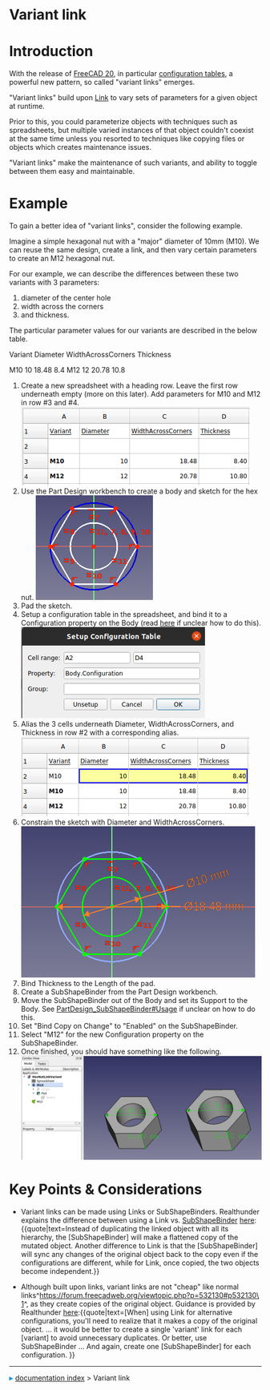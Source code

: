 # Variant link
# Introduction

With the release of [FreeCAD 20](Release_notes_0.20#Spreadsheet_Workbench.md), in particular [configuration tables](https://forum.freecadweb.org/viewtopic.php?f=17&t=42183), a powerful new pattern, so called \"variant links\" emerges.

\"Variant links\" build upon [Link](Std_LinkMake.md) to vary sets of parameters for a given object at runtime.

Prior to this, you could parameterize objects with techniques such as spreadsheets, but multiple varied instances of that object couldn\'t coexist at the same time unless you resorted to techniques like copying files or objects which creates maintenance issues.

\"Variant links\" make the maintenance of such variants, and ability to toggle between them easy and maintainable.

# Example

To gain a better idea of \"variant links\", consider the following example.

Imagine a simple hexagonal nut with a \"major\" diameter of 10mm (M10). We can reuse the same design, create a link, and then vary certain parameters to create an M12 hexagonal nut.

For our example, we can describe the differences between these two variants with 3 parameters:

1.  diameter of the center hole
2.  width across the corners
3.  and thickness.

The particular parameter values for our variants are described in the below table.

  Variant   Diameter   WidthAcrossCorners   Thickness
     
  M10       10         18.48                8.4
  M12       12         20.78                10.8

1.  Create a new spreadsheet with a heading row. Leave the first row underneath empty (more on this later). Add parameters for M10 and M12 in row #3 and #4.
    ![](images/Variant-link-spreadsheet-table-example-before-configuration-table.png )
2.  Use the Part Design workbench to create a body and sketch for the hex nut.
    ![](images/Variant-link-example-hex-nut-sketch-unconstrained.png )
3.  Pad the sketch.
4.  Setup a configuration table in the spreadsheet, and bind it to a Configuration property on the Body (read [here](https://forum.freecadweb.org/viewtopic.php?p=357959#p357959) if unclear how to do this).
    ![](images/Variant-link-example-setup-configuration-table.png )
5.  Alias the 3 cells underneath Diameter, WidthAcrossCorners, and Thickness in row #2 with a corresponding alias.
    ![](images/Variant-link-spreadsheet-table-example.png )
6.  Constrain the sketch with Diameter and WidthAcrossCorners.
    ![](images/Variant-link-example-hex-nut-sketch.png )
7.  Bind Thickness to the Length of the pad.
8.  Create a SubShapeBinder from the Part Design workbench.
9.  Move the SubShapeBinder out of the Body and set its Support to the Body. See [PartDesign_SubShapeBinder#Usage](PartDesign_SubShapeBinder#Usage.md) if unclear on how to do this.
10. Set \"Bind Copy on Change\" to \"Enabled\" on the SubShapeBinder.
11. Select \"M12\" for the new Configuration property on the SubShapeBinder.
12. Once finished, you should have something like the following.
    ![](images/Variant-link-finished-example-document.png )

# Key Points & Considerations 

-   Variant links can be made using Links or SubShapeBinders. Realthunder explains the difference between using a Link vs. [SubShapeBinder](PartDesign_SubShapeBinder.md) [here](https://forum.freecadweb.org/viewtopic.php?f=17&t=42183):{{quote|text=Instead of duplicating the linked object with all its hierarchy, the [SubShapeBinder] will make a flattened copy of the mutated object. Another difference to Link is that the [SubShapeBinder] will sync any changes of the original object back to the copy even if the configurations are different, while for Link, once copied, the two objects become independent.}}
    
-   Although built upon links, variant links are not \"cheap\" like normal links^[https://forum.freecadweb.org/viewtopic.php?p=532130#p532130\ 1](https://forum.freecadweb.org/viewtopic.php?p=532130#p532130_1.md)^, as they create copies of the original object. Guidance is provided by Realthunder [here](https://forum.freecadweb.org/viewtopic.php?p=358582#p358582):{{quote|text=[When] using Link for alternative configurations, you'll need to realize that it makes a copy of the original object. ... it would be better to create a single 'variant' link for each [variant] to avoid unnecessary duplicates. Or better, use SubShapeBinder ... And again, create one [SubShapeBinder] for each configuration. }}



---
![](images/Right_arrow.png) [documentation index](../README.md) > Variant link

